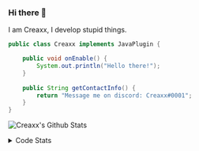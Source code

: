 ### Hi there 👋

I am Creaxx, I develop stupid things. 

```java
public class Creaxx implements JavaPlugin {

    public void onEnable() {
        System.out.println("Hello there!");
    }
    
    public String getContactInfo() {
        return "Message me on discord: Creaxx#0001";
    }
}
```

![Creaxx's Github Stats](https://github-readme-stats.vercel.app/api?username=CreaxxOG&show_icons=true&theme=dark&count_private=true)

<details>
  <summary>Code Stats</summary>

<!--START_SECTION:waka-->
![Code Time](http://img.shields.io/badge/Code%20Time-1%2C113%20hrs%2038%20mins-blue)

![Lines of code](https://img.shields.io/badge/From%20Hello%20World%20I%27ve%20Written-210%20lines%20of%20code-blue)

**🐱 My GitHub Data** 

> 🏆 519 Contributions in the Year 2023
 > 
> 📦 66.2 kB Used in GitHub's Storage 
 > 
> 🚫 Not Opted to Hire
 > 
> 📜 4 Public Repositories 
 > 
> 🔑 2 Private Repositories  
 > 
**I'm an Early 🐤** 

```text
🌞 Morning       88 commits       ██░░░░░░░░░░░░░░░░░░░░░░░   09.03 % 
🌆 Daytime      443 commits       ███████████░░░░░░░░░░░░░░   45.44 % 
🌃 Evening      427 commits       ███████████░░░░░░░░░░░░░░   43.79 % 
🌙 Night         17 commits       ░░░░░░░░░░░░░░░░░░░░░░░░░   01.74 % 

```
📅 **I'm Most Productive on Saturday** 

```text
Monday         114 commits       ███░░░░░░░░░░░░░░░░░░░░░░   11.69 % 
Tuesday        139 commits       ███░░░░░░░░░░░░░░░░░░░░░░   14.26 % 
Wednesday      117 commits       ███░░░░░░░░░░░░░░░░░░░░░░   12.00 % 
Thursday       121 commits       ███░░░░░░░░░░░░░░░░░░░░░░   12.41 % 
Friday          86 commits       ██░░░░░░░░░░░░░░░░░░░░░░░   08.82 % 
Saturday       239 commits       ██████░░░░░░░░░░░░░░░░░░░   24.51 % 
Sunday         159 commits       ████░░░░░░░░░░░░░░░░░░░░░   16.31 % 

```


📊 **This Week I Spent My Time On** 

```text
💬 Programming Languages: 
Java                     6 hrs               ████████████████████████░   96.70 % 
Kotlin                   3 mins              ░░░░░░░░░░░░░░░░░░░░░░░░░   01.06 % 
XML                      3 mins              ░░░░░░░░░░░░░░░░░░░░░░░░░   01.02 % 
YAML                     3 mins              ░░░░░░░░░░░░░░░░░░░░░░░░░   01.00 % 
Markdown                 0 secs              ░░░░░░░░░░░░░░░░░░░░░░░░░   00.12 % 

🔥 Editors: 
IntelliJ                 6 hrs 12 mins       █████████████████████████   100.00 % 

```

**I Mostly Code in Java** 

```text
Java                     14 repos            ████████████████░░░░░░░░░   63.64 % 
Kotlin                   7 repos             ████████░░░░░░░░░░░░░░░░░   31.82 % 
EJS                      1 repo              █░░░░░░░░░░░░░░░░░░░░░░░░   04.55 % 

```



 Last Updated on 17/02/2023 06:25:48 UTC
<!--END_SECTION:waka-->
</details>
